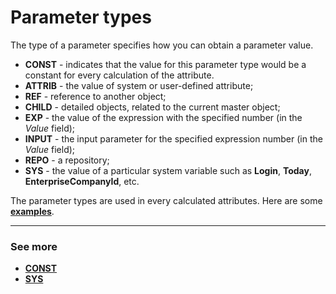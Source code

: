 # Parameter types

The type of a parameter specifies how you can obtain a parameter value.

- **CONST** - indicates that the value for this parameter type would be a constant for every calculation of the attribute. 
- **ATTRIB** - the value of system or user-defined attribute;
- **REF** - reference to another object;
- **CHILD** - detailed objects, related to the current master object;
- **EXP** - the value of the expression with the specified number (in the _Value_ field);
- **INPUT** - the input parameter for the specified expression number (in the _Value_ field);
- **REPO** - a repository;
- **SYS** - the value of a particular system variable such as **Login**, **Today**, **EnterpriseCompanyId**, etc.

The parameter types are used in every calculated attributes. Here are some **[examples](https://docs.erp.net/tech/advanced/calculated-attributes/examples/index.html)**.

--------
### See more

- **[CONST](https://docs.erp.net/tech/advanced/calculated-attributes/parameter-types/parameter-type-const.html)**
- **[SYS](https://docs.erp.net/tech/advanced/calculated-attributes/parameter-types/parameter-type-sys.html)**
